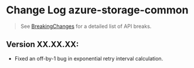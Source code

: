 # Change Log azure-storage-common

> See [BreakingChanges](BreakingChanges.md) for a detailed list of API breaks.

## Version XX.XX.XX:

- Fixed an off-by-1 bug in exponential retry interval calculation.
